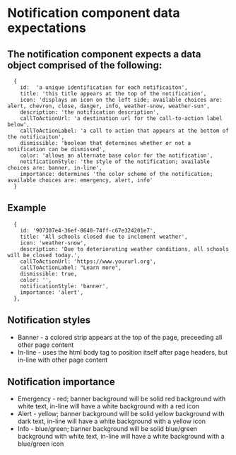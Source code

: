 # Notification component data expectations

## The notification component expects a data object comprised of the following:

      {
        id:  'a unique identification for each notificaiton',
        title: 'this title appears at the top of the notification',
        icon: 'displays an icon on the left side; available choices are: alert, chevron, close, danger, info, weather-snow, weather-sun',
        description: 'the notification description',
        callToActionUrl: 'a destination url for the call-to-action label below',
        callToActionLabel: 'a call to action that appears at the bottom of the notificaiton',
        dismissible: 'boolean that determines whether or not a notification can be dismissed',
        color: 'allows an alternate base color for the notification',
        notificationStyle: 'the style of the notification; available choices are: banner, in-line',
        importance: determines 'the color scheme of the notification; available choices are: emergency, alert, info'
      }

## Example

      {
        id: '907307e4-36ef-8640-74ff-c67e324201e7',
        title: 'All schools closed due to inclement weather',
        icon: 'weather-snow',
        description: 'Due to deteriorating weather conditions, all schools will be closed today.',
        callToActionUrl: 'https://www.yoururl.org',
        callToActionLabel: "Learn more",
        dismissible: true,
        color: '',
        notificationStyle: 'banner',
        importance: 'alert',
      },


## Notification styles

* Banner - a colored strip appears at the top of the page, preceeding all other page content
* In-line - uses the html body tag to position itself after page headers, but in-line with other page content


## Notification importance

* Emergency - red; banner background will be solid red background with white text, in-line will have a white background with a red icon
* Alert - yellow; banner background will be solid yellow background with dark text, in-line will have a white background with a yellow icon
* Info - blue/green; banner background will be solid blue/green background with white text, in-line will have a white background with a blue/green icon

